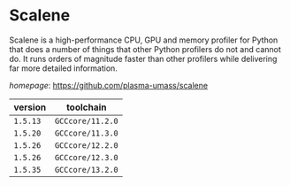 # Scalene

Scalene is a high-performance CPU, GPU and memory profiler for Python that does a number of things that other Python profilers do not and cannot do. It runs orders of magnitude faster than other profilers while delivering far more detailed information.

*homepage*: <https://github.com/plasma-umass/scalene>

version | toolchain
--------|----------
``1.5.13`` | ``GCCcore/11.2.0``
``1.5.20`` | ``GCCcore/11.3.0``
``1.5.26`` | ``GCCcore/12.2.0``
``1.5.26`` | ``GCCcore/12.3.0``
``1.5.35`` | ``GCCcore/13.2.0``
